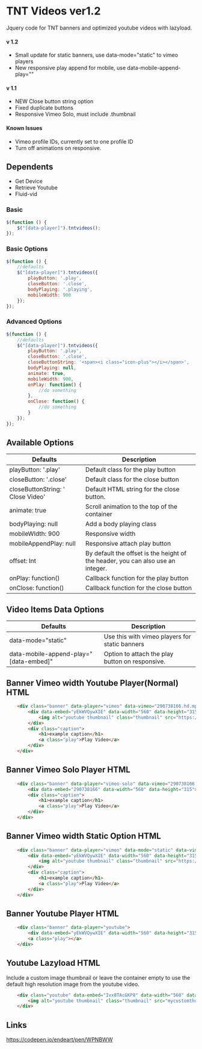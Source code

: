 # TNT Videos ver1.2
Jquery code for TNT banners and optimized youtube videos with lazyload.

#### v 1.2
- Small update for static banners, use data-mode="static" to vimeo players
- New responsive play append for mobile, use data-mobile-append-play="" 

#### v 1.1
- NEW Close button string option
- Fixed duplicate buttons
- Responsive Vimeo Solo, must include .thumbnail 

#### Known Issues
- Vimeo profile IDs, currently set to one profile ID
- Turn off animations on responsive.

## Dependents
- Get Device 
- Retrieve Youtube
- Fluid-vid

### Basic 
```javascript
$(function () {			
	$("[data-player]").tntvideos();	
});
```

### Basic Options 
```javascript
$(function () {			
	//defaults
	$("[data-player]").tntvideos({		
		playButton: '.play',
		closeButton: '.close',
		bodyPlaying: '.playing',
		mobileWidth: 900
	});			
});
```

### Advanced Options
```javascript
$(function () {			
	//defaults
	$("[data-player]").tntvideos({		
		playButton: '.play',
		closeButton: '.close',
		closeButtonString: '<span><i class="icon-plus"></i></span>',
		bodyPlaying: null,
		animate: true,
		mobileWidth: 900,
		onPlay: function() {
			//do something
		},
		onClose: function() {
			//do something
		}
	});			
});
```

## Available Options
|  Defaults | Description  |
| ------------ | ------------ |
| playButton: '.play'  | Default class for the play button  |
| closeButton: '.close' |  Default class for the close button |
| closeButtonString: '<i class="icon-plus"></i> Close Video' | Default HTML string for the close button.
| animate: true  | Scroll animation to the top of the container  |
| bodyPlaying: null | Add a body playing class |
| mobileWIdth: 900 | Responsive width |
| mobileAppendPlay: null | Responsive attach play button |
| offset: Int | By default the offset is the height of the header, you can also use an integer.  |
| onPlay: function() | Callback function for the play button  |
| onClose: function() | Callback function for the close button |

## Video Items Data Options
|  Defaults | Description  |
| ------------ | ------------ |
| data-mode="static" | Use this with vimeo players for static banners  |
| data-mobile-append-play="[data-embed]" | Option to attach the play button on responsive.  |

## Banner Vimeo width Youtube Player(Normal) HTML
```html
    <div class="banner" data-player="vimeo" data-vimeo="290738166.hd.mp4?s=ee27ae407692d8723a18b6c5e43356c7caac01a6">
    	<div data-embed="yEkWVQywXIE" data-width="560" data-height="315">
    		<img alt="youtube thumbnail" class="thumbnail" src="https://img.youtube.com/vi/yEkWVQywXIE/maxresdefault.jpg">
    	</div>
    	<div class="caption">
    		<h1>example caption</h1>
    		<a class="play">Play Video</a>
    	</div>
    </div>
```
    
## Banner Vimeo Solo Player HTML
```html
    <div class="banner" data-player="vimeo-solo" data-vimeo="290738166.hd.mp4?s=ee27ae407692d8723a18b6c5e43356c7caac01a6">
    	<div data-embed="290738166" data-width="560" data-height="315"></div>
    	<div class="caption">
    		<h1>example caption</h1>
    		<a class="play">Play Video</a>
    	</div>
    </div> 
```

## Banner Vimeo width Static Option HTML
```html
    <div class="banner" data-player="vimeo" data-mode="static" data-vimeo="null">
    	<div data-embed="yEkWVQywXIE" data-width="560" data-height="315">
    		<img alt="youtube thumbnail" class="thumbnail" src="https://img.youtube.com/vi/yEkWVQywXIE/maxresdefault.jpg">
    	</div>
    	<div class="caption">
    		<h1>example caption</h1>
    		<a class="play">Play Video</a>
    	</div>
    </div>
```

## Banner Youtube Player HTML
```html
    <div class="banner" data-player="youtube">
    	<div data-embed="yEkWVQywXIE" data-width="560" data-height="315"></div>
    	<a class="play"></a>
    </div> 
```    

## Youtube Lazyload HTML
Include a custom image thumbnail or leave the container empty to use the default high resolution image from the youtube video.
```html
	<div class="youtube" data-embed="Ivx8TAcGKP8" data-width="560" data-height="315">
		<img alt="youtube thumbnail" class="thumbnail" src="mycustomthumbnail.jpg">
	</div>
```

## Links
https://codepen.io/endeart/pen/WPNBWW
